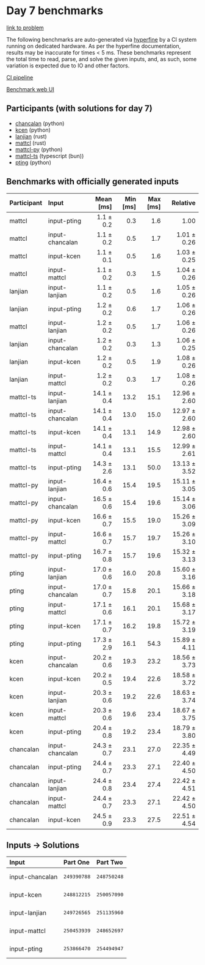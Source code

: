 # Day 7 benchmarks

[link to problem](https://adventofcode.com/2023/day/7)

The following benchmarks are auto-generated via
[hyperfine](https://github.com/sharkdp/hyperfine) by a CI system running on
dedicated hardware. As per the hyperfine documentation, results may be
inaccurate for times < 5 ms. These benchmarks represent the total time to read,
parse, and solve the given inputs, and, as such, some variation is expected due
to IO and other factors.

[CI pipeline](http://ci.papercode.net:8080/teams/main/pipelines/aoc2023)

[Benchmark web UI](https://aoc.ancalagon.black)


## Participants (with solutions for day 7)

- [chancalan](https://github.com/chancalan/aoc2023) (python)
- [kcen](https://github.com/kcen/aoc2023) (python)
- [lanjian](https://github.com/lanjian/aoc-2023) (rust)
- [mattcl](https://github.com/mattcl/aoc2023) (rust)
- [mattcl-py](https://github.com/mattcl/aoc2023-py) (python)
- [mattcl-ts](https://github.com/mattcl/aoc2023-js) (typescript (bun))
- [pting](https://github.com/pting/aoc2023) (python)


## Benchmarks with officially generated inputs

| Participant | Input | Mean [ms] | Min [ms] | Max [ms] | Relative |
|:---|:---|---:|---:|---:|---:|
| mattcl | input-pting | 1.1 ± 0.2 | 0.3 | 1.6 | 1.00 |
| mattcl | input-chancalan | 1.1 ± 0.2 | 0.5 | 1.7 | 1.01 ± 0.26 |
| mattcl | input-kcen | 1.1 ± 0.1 | 0.5 | 1.6 | 1.03 ± 0.25 |
| mattcl | input-mattcl | 1.1 ± 0.2 | 0.3 | 1.5 | 1.04 ± 0.26 |
| lanjian | input-lanjian | 1.1 ± 0.2 | 0.5 | 1.6 | 1.05 ± 0.26 |
| lanjian | input-pting | 1.2 ± 0.2 | 0.6 | 1.7 | 1.06 ± 0.26 |
| mattcl | input-lanjian | 1.2 ± 0.2 | 0.5 | 1.7 | 1.06 ± 0.26 |
| lanjian | input-chancalan | 1.2 ± 0.2 | 0.3 | 1.3 | 1.06 ± 0.25 |
| lanjian | input-kcen | 1.2 ± 0.2 | 0.5 | 1.9 | 1.08 ± 0.26 |
| lanjian | input-mattcl | 1.2 ± 0.2 | 0.3 | 1.7 | 1.08 ± 0.26 |
| mattcl-ts | input-lanjian | 14.1 ± 0.4 | 13.2 | 15.1 | 12.96 ± 2.60 |
| mattcl-ts | input-chancalan | 14.1 ± 0.4 | 13.0 | 15.0 | 12.97 ± 2.60 |
| mattcl-ts | input-kcen | 14.1 ± 0.4 | 13.1 | 14.9 | 12.98 ± 2.60 |
| mattcl-ts | input-mattcl | 14.1 ± 0.4 | 13.1 | 15.5 | 12.99 ± 2.61 |
| mattcl-ts | input-pting | 14.3 ± 2.6 | 13.1 | 50.0 | 13.13 ± 3.52 |
| mattcl-py | input-lanjian | 16.4 ± 0.6 | 15.4 | 19.5 | 15.11 ± 3.05 |
| mattcl-py | input-chancalan | 16.5 ± 0.6 | 15.4 | 19.6 | 15.14 ± 3.06 |
| mattcl-py | input-kcen | 16.6 ± 0.7 | 15.5 | 19.0 | 15.26 ± 3.09 |
| mattcl-py | input-mattcl | 16.6 ± 0.7 | 15.7 | 19.7 | 15.26 ± 3.10 |
| mattcl-py | input-pting | 16.7 ± 0.8 | 15.7 | 19.6 | 15.32 ± 3.13 |
| pting | input-lanjian | 17.0 ± 0.6 | 16.0 | 20.8 | 15.60 ± 3.16 |
| pting | input-chancalan | 17.0 ± 0.7 | 15.8 | 20.1 | 15.66 ± 3.18 |
| pting | input-mattcl | 17.1 ± 0.6 | 16.1 | 20.1 | 15.68 ± 3.17 |
| pting | input-kcen | 17.1 ± 0.7 | 16.2 | 19.8 | 15.72 ± 3.19 |
| pting | input-pting | 17.3 ± 2.9 | 16.1 | 54.3 | 15.89 ± 4.11 |
| kcen | input-chancalan | 20.2 ± 0.6 | 19.3 | 23.2 | 18.56 ± 3.73 |
| kcen | input-kcen | 20.2 ± 0.5 | 19.4 | 22.6 | 18.58 ± 3.72 |
| kcen | input-lanjian | 20.3 ± 0.6 | 19.2 | 22.6 | 18.63 ± 3.74 |
| kcen | input-mattcl | 20.3 ± 0.6 | 19.6 | 23.4 | 18.67 ± 3.75 |
| kcen | input-pting | 20.4 ± 0.8 | 19.2 | 23.4 | 18.79 ± 3.80 |
| chancalan | input-chancalan | 24.3 ± 0.7 | 23.1 | 27.0 | 22.35 ± 4.49 |
| chancalan | input-pting | 24.4 ± 0.7 | 23.3 | 27.1 | 22.40 ± 4.50 |
| chancalan | input-lanjian | 24.4 ± 0.8 | 23.4 | 27.4 | 22.42 ± 4.51 |
| chancalan | input-mattcl | 24.4 ± 0.7 | 23.3 | 27.1 | 22.42 ± 4.50 |
| chancalan | input-kcen | 24.5 ± 0.9 | 23.3 | 27.5 | 22.51 ± 4.54 |


## Inputs -> Solutions

| Input | Part One | Part Two |
|:---|:---|:---|
|input-chancalan|<pre>249390788</pre>|<pre>248750248</pre>|
|input-kcen|<pre>248812215</pre>|<pre>250057090</pre>|
|input-lanjian|<pre>249726565</pre>|<pre>251135960</pre>|
|input-mattcl|<pre>250453939</pre>|<pre>248652697</pre>|
|input-pting|<pre>253866470</pre>|<pre>254494947</pre>|